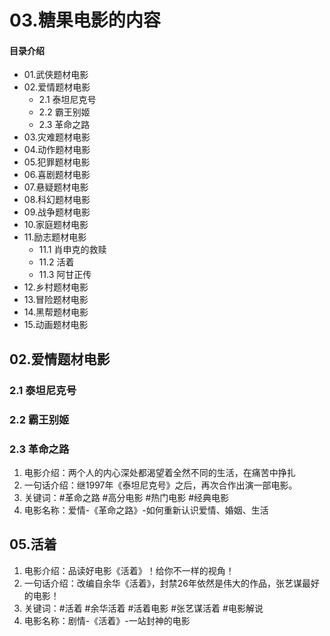 # 03.糖果电影的内容
#### 目录介绍
- 01.武侠题材电影
- 02.爱情题材电影
  - 2.1 泰坦尼克号
  - 2.2 霸王别姬
  - 2.3 革命之路
- 03.灾难题材电影
- 04.动作题材电影
- 05.犯罪题材电影
- 06.喜剧题材电影
- 07.悬疑题材电影
- 08.科幻题材电影
- 09.战争题材电影
- 10.家庭题材电影
- 11.励志题材电影
  - 11.1 肖申克的救赎
  - 11.2 活着
  - 11.3 阿甘正传
- 12.乡村题材电影
- 13.冒险题材电影
- 14.黑帮题材电影
- 15.动画题材电影



## 02.爱情题材电影
### 2.1 泰坦尼克号


### 2.2 霸王别姬


### 2.3 革命之路

1. 电影介绍：两个人的内心深处都渴望着全然不同的生活，在痛苦中挣扎
2. 一句话介绍：继1997年《泰坦尼克号》之后，再次合作出演一部电影。
3. 关键词：#革命之路 #高分电影 #热门电影 #经典电影
4. 电影名称：爱情-《革命之路》-如何重新认识爱情、婚姻、生活

## 05.活着

1. 电影介绍：品读好电影《活着》！给你不一样的视角！
2. 一句话介绍：改编自余华《活着》，封禁26年依然是伟大的作品，张艺谋最好的电影！
3. 关键词：#活着 #余华活着 #活着电影 #张艺谋活着 #电影解说
4. 电影名称：剧情-《活着》-一站封神的电影







